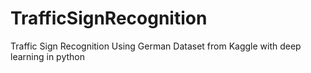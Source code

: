 # TrafficSignRecognition
Traffic Sign Recognition Using German Dataset from Kaggle with deep learning in python
